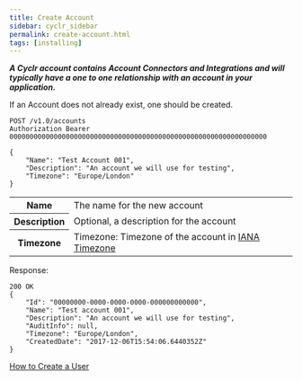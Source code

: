 ```yaml
---
title: Create Account
sidebar: cyclr_sidebar
permalink: create-account.html
tags: [installing]
---
```


_**A Cyclr account contains Account Connectors and Integrations and will typically have a one to one relationship with an account in your application.**_

If an Account does not already exist, one should be created.

    POST /v1.0/accounts
    Authorization Bearer 0000000000000000000000000000000000000000000000000000000000000000

    {
        "Name": "Test Account 001",
        "Description": "An account we will use for testing",
        "Timezone": "Europe/London"
    }

<table>
    <tr>
        <th>Name</th>
        <td>The name for the new account</td>
    </tr>
    <tr>
        <th>Description</th>
        <td>Optional, a description for the account</td>
    </tr>
    <tr>
        <th>Timezone</th>
        <td>Timezone: Timezone of the account in <a href='https://en.wikipedia.org/wiki/List\_of\_tz\_database\_time\_zones'>IANA Timezone</a></td>
    </tr>
</table>

Response:

    200 OK
    {
        "Id": "00000000-0000-0000-0000-000000000000",
        "Name": "Test account 001",
        "Description": "An account we will use for testing",
        "AuditInfo": null,
        "Timezone": "Europe/London",
        "CreatedDate": "2017-12-06T15:54:06.6440352Z"
    }

[How to Create a User](./create-account-user)